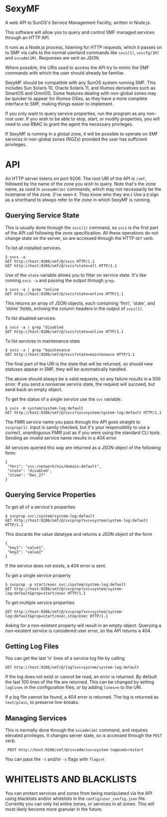SexyMF
======

A web API to SunOS's Service Management Facility, written in Node.js.

This software will allow you to query and control SMF managed services
through an HTTP API.

It runs as a Node.js process, listening for HTTP requests, which it passes
on to SMF via calls to the normal userland commands like `svcs(1)`,
`svccfg(1M)` and `svcadm(1M)`. Responses are sent as JSON.

Where possible, the URIs used to access the API try to mimic the SMF
commands with which the user should already be familiar.

SexyMF should be compatible with any SunOS system running SMF. This includes
Sun Solaris 10, Oracle Solaris 11, and Illumos derivatives such as SmartOS
and OmniOS. Some features dealing with non-global zones may be quicker to
appear for Illumos OSes, as they have a more complete interface to SMF,
making things easier to implement.

If you only want to query service properties, run the program as any
non-root user. If you wish to be able to stop, start, or modify properties,
you will need to use RBAC to grant the agent the necessary privileges.

If SexyMF is running in a global zone, it will be possible to operate on SMF
services in non-global zones (NGZs) provided the user has sufficient
privileges.

API
===

An HTTP server listens on port 9206. The root URI of the API is `/smf`,
followed by the name of the zone you wish to query. Note that's the zone
name, as used in `zoneadm(1m)` commands, which may not necessarily be the
hostname of the zone. (I've seen it. They know who they are.) Use a `@` sign
as a shorthand to always refer to the zone in which SexyMF is running.


Querying Service State
----------------------

This is usually done through the `svcs(1)` command, so `svcs` is the first
part of the API call following the zone specification. All these operations
do not change state on the server, so are accessed through the HTTP `GET`
verb.

To list all installed services.

    $ svcs -a 
    GET http://host:9206/smf/@/svcs HTTP/1.1
    GET http://host:9206/smf/@/svcs?state=all HTTP/1.1

Use of the `state` variable allows you to filter on service state. It's like
running `svcs -a` and passing the output through `grep`. 

    $ svcs -a | grep ^online
    GET http://host:9206/smf/@/svcs?state=online HTTP/1.1

This returns an array of JSON objects, each containing 'fmri', 'state', and
'stime' fields, echoing the column headers in the output of `svcs(1)`.

To list disabled services:

    $ svcs -a | grep ^disabled
    GET http://host:9206/smf/@/svcs?state=online HTTP/1.1

To list services in maintenance state

    $ svcs -a | grep ^maintenance
    GET http://host:9206/smf/@/svcs?state=maintenance HTTP/1.1

The final part of the URI is the state that will be returned, so should new
statuses appear in SMF, they will be automatically handled.

The above should always be a valid requests, so any failure results in a 500
error. If you send a nonsense service state, the request will succeed, but
send back an empty object.

To get the status of a single service use the `svc` variable.

    $ svcs -H system/system-log:default
    GET http://host:9206/smf/@/svcs?svc=system/system-log:default HTTP/1.1

The FMRI service name you pass through the API goes straight to
`svcprop(1)`.  Input is sanity checked, but it's your responsiblity to use a
correct, unambiguous FMRI just as if you were using the standard CLI tools.
Sending an invalid service name results in a 404 error.

All services queried this way are returned as a JSON object of the following
form:

    {
     "fmri": "svc:/network/nis/domain:default",
     "state": "disabled",
     "stime": "Dec_27"
    }

Querying Service Properties
---------------------------

To get all of a service's properties

    $ svcprop svc:/system/system-log:default
    GET http://host:9206/smf/@/svcprop?svc=system/system-log:default HTTP/1.1

This discards the value datatype and returns a JSON object of the form

    {
     "key1": "value1",
     "key2": "value2"
    }

If the service does not exists, a 404 error is sent.

To get a single service property

    $ svcprop -p start/exec svc:/system/system-log:default
    GET http://host:9206/smf/@/svcprop?svc=system/system-log:default&prop=start/exec HTTP/1.1

To get multiple service properties

    GET http://host:9206/smf/@/svcprop?svc=system/system-log:default&prop=start/exec,stop/exec HTTP/1.1
 
Asking for a non-existent property will result in an empty object. Querying a
non-existent service is considered user error, so the API returns a 404.

Getting Log Files
-----------------

You can get the last 'n' lines of a service log file by calling

    GET http://host:9206/smf/@/log?svc=system/system-log:default

If the log does not exist or cannot be read, an error is returned. By
default the last 100 lines of the file are returned. This can be changed by
setting `loglines` in the configuration files, or by adding `lines=n` to the
URI. 

If a log file cannot be found, a 404 error is returned. The log is returned
as `text/plain`, to preserve line-breaks.


Managing Services
-----------------

This is normally done through the `svcadm(1m)` command, and requires
elevated privileges. It changes server state, so is accessed through the
`POST` verb.

     POST http://host:9206/smf/@/svcadm/svc=system-log&cmd=restart

You can pass the `-t` and/or `-s` flags with `flags=t`


WHITELISTS AND BLACKLISTS
=========================

You can protect services and zones from being manipulated via the API using
blacklists and/or whitelists in the `config/user_config.json` file.
Currently you can only list entire zones, or services in all zones. This
will most likely become more granular in the future.
